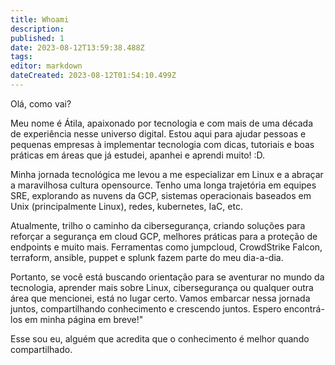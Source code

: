 ```yaml
---
title: Whoami
description: 
published: 1
date: 2023-08-12T13:59:38.488Z
tags: 
editor: markdown
dateCreated: 2023-08-12T01:54:10.499Z
---
```


Olá, como vai?


  Meu nome é Átila, apaixonado por tecnologia e com mais de uma década de experiência nesse universo digital. Estou aqui para ajudar pessoas e pequenas empresas à implementar tecnologia com dicas, tutoriais e boas práticas em áreas que já estudei, apanhei e aprendi muito! :D. 

  Minha jornada tecnológica me levou a me especializar em Linux e a abraçar a maravilhosa cultura opensource. Tenho uma longa trajetória em equipes SRE, explorando as nuvens da GCP, sistemas operacionais baseados em Unix (principalmente Linux), redes, kubernetes, IaC, etc.

  Atualmente, trilho o caminho da cibersegurança, criando soluções para reforçar a segurança em cloud GCP, melhores práticas para a proteção de endpoints e muito mais. Ferramentas como jumpcloud, CrowdStrike Falcon, terraform, ansible, puppet e splunk fazem parte do meu dia-a-dia.

  Portanto, se você está buscando orientação para se aventurar no mundo da tecnologia, aprender mais sobre Linux, cibersegurança ou qualquer outra área que mencionei, está no lugar certo. Vamos embarcar nessa jornada juntos, compartilhando conhecimento e crescendo juntos. Espero encontrá-los em minha página em breve!"

  Esse sou eu, alguém que acredita que o conhecimento é melhor quando compartilhado.






